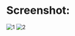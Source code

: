 # Screenshot:
![1](https://user-images.githubusercontent.com/66366680/90311299-198fbb00-df02-11ea-96e2-77836260d496.png)
![2](https://user-images.githubusercontent.com/66366680/90311300-1a285180-df02-11ea-917b-57a75ff4acb8.png)
